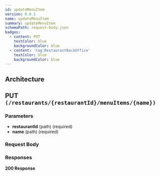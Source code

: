 ```yaml
---
id: updateMenuItem
version: 0.0.1
name: updateMenuItem
summary: updateMenuItem
schemaPath: request-body.json
badges:
  - content: PUT
    textColor: blue
    backgroundColor: blue
  - content: 'tag:RestaurantBackOffice'
    textColor: blue
    backgroundColor: blue
---
```

## Architecture
<NodeGraph />



## PUT `(/restaurants/{restaurantId}/menuItems/{name})`

### Parameters
- **restaurantId** (path) (required)
- **name** (path) (required)



### Request Body
<SchemaViewer file="request-body.json" maxHeight="500" id="request-body" />


### Responses
**200 Response**
<SchemaViewer file="response-200.json" maxHeight="500" id="response-200" />
